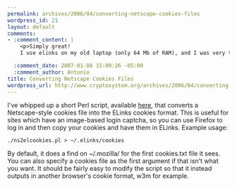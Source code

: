 ```yaml
--- 
permalink: archives/2006/04/converting-netscape-cookies-files
wordpress_id: 21
layout: default
comments: 
- :comment_content: |
    <p>Simply great! 
    I use elinks on my old laptop (only 64 Mb of RAM), and I was very tired to wait for firefox each time I had to login into my account!</p>

  :comment_date: 2007-01-08 15:09:26 -05:00
  :comment_author: Antonio
title: Converting Netscape Cookies Files
wordpress_url: http://www.cryptosystem.org/archives/2006/04/converting-netscape-cookies-files/
---
```

I've whipped up a short Perl script, available [here](http://cryptosystem.org/projects/ns2elcookies/ns2elcookies.pl), that converts a Netscape-style cookies file into the ELinks cookies format. This is useful for sites which have an image-based login captcha, so you can use Firefox to log in and then copy your cookies and have them in ELinks. Example usage:

    ./ns2elcookies.pl > ~/.elinks/cookies

By default, it does a find on ~/.mozilla/ for the first cookies.txt file it sees. You can also specify a cookies file as the first argument if that isn't what you want. It should be fairly easy to modify the script so that it instead outputs in another browser's cookie format, w3m for example.
